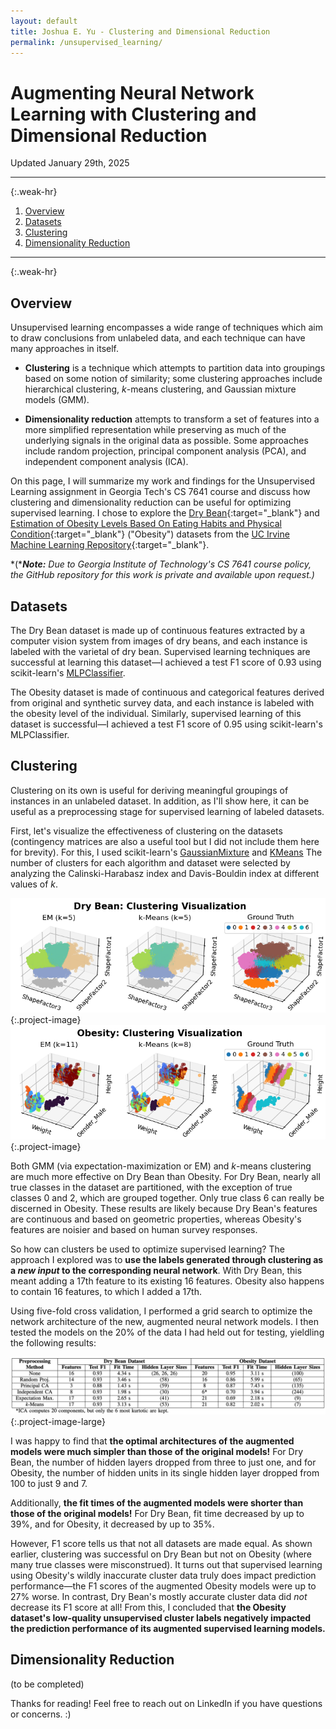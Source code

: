 ```yaml
---
layout: default
title: Joshua E. Yu - Clustering and Dimensional Reduction
permalink: /unsupervised_learning/
---
```


# Augmenting Neural Network Learning with Clustering and Dimensional Reduction

Updated January 29th, 2025

<hr>{:.weak-hr}

1. [Overview](#overview)
2. [Datasets](#datasets)
3. [Clustering](#clustering)
4. [Dimensionality Reduction](#dimensionality-reduction)

<hr>{:.weak-hr}

## Overview

Unsupervised learning encompasses a wide range of techniques which aim to draw conclusions from unlabeled data, and each technique can have many approaches in itself. 

 - **Clustering** is a technique which attempts to partition data into groupings based on some notion of similarity; some clustering approaches include hierarchical clustering, *k*-means clustering, and Gaussian mixture models (GMM). 

 - **Dimensionality reduction** attempts to transform a set of features into a more simplified representation while preserving as much of the underlying signals in the original data as possible. Some approaches include random projection, principal component analysis (PCA), and independent component analysis (ICA).

On this page, I will summarize my work and findings for the Unsupervised Learning assignment in Georgia Tech's CS 7641 course and discuss how clustering and dimensionality reduction can be useful for optimizing supervised learning. I chose to explore the [Dry Bean](https://archive.ics.uci.edu/dataset/602/dry+bean+dataset){:target="_blank"} and [Estimation of Obesity Levels Based On Eating Habits and Physical Condition](https://archive.ics.uci.edu/dataset/544/estimation+of+obesity+levels+based+on+eating+habits+and+physical+condition){:target="_blank"} ("Obesity") datasets from the [UC Irvine Machine Learning Repository](https://archive.ics.uci.edu){:target="_blank"}. 

*(****Note:*** *Due to Georgia Institute of Technology's CS 7641 course policy, the GitHub repository for this work is private and available upon request.)*

## Datasets

The Dry Bean dataset is made up of continuous features extracted by a computer vision system from images of dry beans, and each instance is labeled with the varietal of dry bean. Supervised learning techniques are successful at learning this dataset—I achieved a test F1 score of 0.93 using scikit-learn's [MLPClassifier](https://scikit-learn.org/stable/modules/generated/sklearn.neural_network.MLPClassifier.html).

The Obesity dataset is made of continuous and categorical features derived from original and synthetic survey data, and each instance is labeled with the obesity level of the individual. Similarly, supervised learning of this dataset is successful—I achieved a test F1 score of 0.95 using scikit-learn's MLPClassifier.

## Clustering

Clustering on its own is useful for deriving meaningful groupings of instances in an unlabeled dataset. In addition, as I'll show here, it can be useful as a preprocessing stage for supervised learning of labeled datasets.

First, let's visualize the effectiveness of clustering on the datasets (contingency matrices are also a useful tool but I did not include them here for brevity). For this, I used scikit-learn's [GaussianMixture](https://scikit-learn.org/stable/modules/generated/sklearn.mixture.GaussianMixture.html) and [KMeans](https://scikit-learn.org/stable/modules/generated/sklearn.cluster.KMeans.html) The number of clusters for each algorithm and dataset were selected by analyzing the Calinski-Harabasz index and Davis-Bouldin index at different values of *k*.

!["Dry Bean dataset clustering scatter plot"](/graphics/p1_drybean_clustering_scat.png "Dry Bean dataset clustering scatter plot"){:.project-image}
!["Obesity dataset clustering scatter plot"](/graphics/p1_obesity_clustering_scat.png "Obesity dataset clustering scatter plot"){:.project-image}

Both GMM (via expectation-maximization or EM) and *k*-means clustering are much more effective on Dry Bean than Obesity. For Dry Bean, nearly all true classes in the dataset are partitioned, with the exception of true classes 0 and 2, which are grouped together. Only true class 6 can really be discerned in Obesity. These results are likely because Dry Bean's features are continuous and based on geometric properties, whereas Obesity's features are noisier and based on human survey responses.

So how can clusters be used to optimize supervised learning? The approach I explored was to **use the labels generated through clustering as a *new input* to the corresponding neural network**. With Dry Bean, this meant adding a 17th feature to its existing 16 features. Obesity also happens to contain 16 features, to which I added a 17th.

Using five-fold cross validation, I performed a grid search to optimize the network architecture of the new, augmented neural network models. I then tested the models on the 20% of the data I had held out for testing, yieldling the following results:

!["Neural network performance table"](/graphics/neuralnetwork_dimred_clustering.png "Clustering scatter plot for Dry Bean"){:.project-image-large}

I was happy to find that **the optimal architectures of the augmented models were much simpler than those of the original models!** For Dry Bean, the number of hidden layers dropped from three to just one, and for Obesity, the number of hidden units in its single hidden layer dropped from 100 to just 9 and 7. 

Additionally, **the fit times of the augmented models were shorter than those of the original models!** For Dry Bean, fit time decreased by up to 39%, and for Obesity, it decreased by up to 35%.

However, F1 score tells us that not all datasets are made equal. As shown earlier, clustering was successful on Dry Bean but not on Obesity (where many true classes were misconstrued). It turns out that supervised learning using Obesity's wildly inaccurate cluster data truly does impact prediction performance—the F1 scores of the augmented Obesity models were up to 27% worse. In contrast, Dry Bean's mostly accurate cluster data did *not* decrease its F1 score at all! From this, I concluded that **the Obesity dataset's low-quality unsupervised cluster labels negatively impacted the prediction performance of its augmented supervised learning models.**


## Dimensionality Reduction

(to be completed)



Thanks for reading! Feel free to reach out on LinkedIn if you have questions or concerns. :)